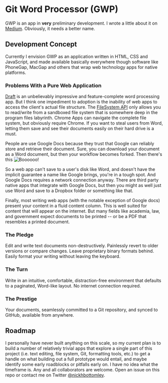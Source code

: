 # Git Word Processor (GWP)
GWP is an app in **very** preliminary development. I wrote a little about it on [Medium](https://medium.com/p/434abffc751f). Obviously, it needs a better name.

## Development Concept
Currently I envision GWP as an application written in HTML, CSS and JavaScript, and made available basically everywhere though software like PhoneGap, MacGap and others that wrap web technology apps for native platforms.

### Problems With a Pure Web Application
[Draft](https://draftin.com/) is an unbelievably impressive and feature-complete word processing app. But I think one impediment to adoption is the inability of web apps to access the client's actual file structure. The [FileSystem API](http://www.html5rocks.com/en/tutorials/file/filesystem/) only allows you to read/write from a sandboxed file system that is somewhere deep in the program files labyrinth. Chrome Apps can navigate the complete file system, but obviously require Chrome. If you want to steal users from Word, letting them save and see their documents easily on their hard drive is a must.

People are use Google Docs because they trust that Google can reliably store and retrieve their document. Sure, you can download your document as a Word document, but then your workflow becomes forked. Then there's this ![Boooooo!](https://raw.github.com/git-word-processor/git-word-processor.github.io/master/img/app-unreachable.png)

So a web app can't save to a user's disk like Word, and doesn't have the implicit guarantee a name like Google brings, you're in a tough spot. And Google Docs requires a network connection anyway. There are third party native apps that integrate with Google Docs, but then you might as well just use Word and save to a Dropbox folder or something like that.

Finally, most writing web apps (with the notable exception of Google docs) present your content in a fluid content column. This is well suited for content that will appear on the internet. But many fields like academia, law, and government expect documents to be printed -- or be a PDF that resembles a printed document.

### The Pledge
Edit and write text documents non-destructively. Painlessly revert to older versions or compare changes. Leave proprietary binary formats behind. Easily format your writing without leaving the keyboard. 

### The Turn
Write in an intuitive, comfortable, distraction-free environment that defaults to a paginated, Word-like layout. No internet connection required.

### The Prestige
Your documents, seamlessly committed to a Git repository, and synced to GitHub, available from anywhere.

## Roadmap
I personally have never built anything on this scale, so my current plan is to build a number of relatively trivial apps that explore a single part of this project (i.e. text editing, file system, Git, formatting tools, etc.) to get a handle on what building out a full prototype would entail, and maybe identify some early roadblocks or pitfalls early on. I have no idea what the timeframe is. Any and all collaborators are welcome. Open an issue on this repo or contact me on Twitter [@nickhbottomley](https://twitter.com/nickhbottomley). 
